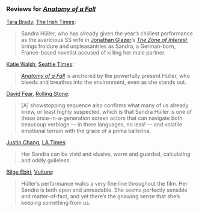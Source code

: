 <!-- Sandra Hüller -->
### Reviews for [_Anatomy of a Fall_](/movies/915935)

[Tara Brady](https://www.irishtimes.com/author/tara-brady/), [The Irish Times](https://www.irishtimes.com/culture/film/review/2023/11/09/anatomy-of-a-fall-an-unlikeable-widow-goes-on-trial-in-a-fascinating-knotty-courtroom-thriller/):

> Sandra Hüller, who has already given the year’s chilliest performance as the avaricious SS wife in [Jonathan Glazer](/people/66728)’s [_The Zone of Interest_](/movies/467244), brings froidure and unpleasantries as Sandra, a German-born, France-based novelist accused of killing her male partner.

[Katie Walsh](https://twitter.com/katiewalshstx), [Seattle Times](https://www.seattletimes.com/entertainment/movies/review-marriage-on-trial-in-tightly-wound-drama-anatomy-of-a-fall/):

> [_Anatomy of a Fall_](/movies/915935) is anchored by the powerfully present Hüller, who bleeds and breathes into the environment, even as she stands out.

[David Fear](https://twitter.com/davidlfear), [Rolling Stone](https://www.rollingstone.com/tv-movies/tv-movie-reviews/anatomy-of-a-fall-review-sandra-huller-cannes-winner-1234836566/):

> [A] showstopping sequence also confirms what many of us already knew, or least highly suspected, which is that Sandra Hüller is one of those once-in-a-generation screen actors that can navigate both beaucoup verbiage — in three languages, no less! — and volatile emotional terrain with the grace of a prima ballerina.

[Justin Chang](https://twitter.com/JustinCChang), [LA Times](https://www.latimes.com/entertainment-arts/movies/story/2023-10-13/anatomy-of-a-fall-review-palme-dor-winner-sandra-huller-justine-triet):

> Her Sandra can be vivid and elusive, warm and guarded, calculating and oddly guileless.

[Bilge Ebiri](https://twitter.com/BilgeEbiri), [Vulture](https://www.vulture.com/article/film-review-justine-triets-cannes-winner-anatomy-of-a-fall.html):

> Hüller’s performance walks a very fine line throughout the film. Her Sandra is both open and unreadable. She seems perfectly sensible and matter-of-fact, and yet there’s the gnawing sense that she’s keeping something from us.
